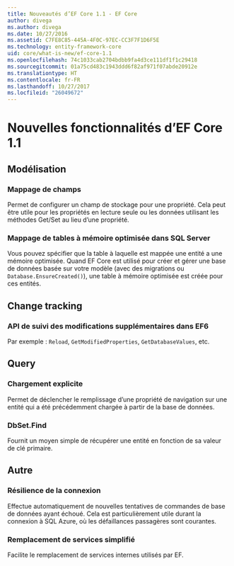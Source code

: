 ```yaml
---
title: Nouveautés d’EF Core 1.1 - EF Core
author: divega
ms.author: divega
ms.date: 10/27/2016
ms.assetid: C7FE8C85-445A-4F0C-97EC-CC3F7F1D6F5E
ms.technology: entity-framework-core
uid: core/what-is-new/ef-core-1.1
ms.openlocfilehash: 74c1033cab2704bdbb9fa4d3ce111df1f1c29418
ms.sourcegitcommit: 01a75cd483c1943ddd6f82af971f07abde20912e
ms.translationtype: HT
ms.contentlocale: fr-FR
ms.lasthandoff: 10/27/2017
ms.locfileid: "26049672"
---
```

# <a name="new-features-in-ef-core-11"></a>Nouvelles fonctionnalités d’EF Core 1.1

## <a name="modelling"></a>Modélisation
### <a name="field-mapping"></a>Mappage de champs
Permet de configurer un champ de stockage pour une propriété. Cela peut être utile pour les propriétés en lecture seule ou les données utilisant les méthodes Get/Set au lieu d’une propriété.
### <a name="mapping-to-memory-optimized-tables-in-sql-server"></a>Mappage de tables à mémoire optimisée dans SQL Server
Vous pouvez spécifier que la table à laquelle est mappée une entité a une mémoire optimisée. Quand EF Core est utilisé pour créer et gérer une base de données basée sur votre modèle (avec des migrations ou `Database.EnsureCreated()`), une table à mémoire optimisée est créée pour ces entités.

## <a name="change-tracking"></a>Change tracking
### <a name="additional-change-tracking-apis-from-ef6"></a>API de suivi des modifications supplémentaires dans EF6
Par exemple : `Reload`, `GetModifiedProperties`, `GetDatabaseValues`, etc.

## <a name="query"></a>Query
### <a name="explicit-loading"></a>Chargement explicite
Permet de déclencher le remplissage d’une propriété de navigation sur une entité qui a été précédemment chargée à partir de la base de données.
### <a name="dbsetfind"></a>DbSet.Find
Fournit un moyen simple de récupérer une entité en fonction de sa valeur de clé primaire.

## <a name="other"></a>Autre
### <a name="connection-resiliency"></a>Résilience de la connexion
Effectue automatiquement de nouvelles tentatives de commandes de base de données ayant échoué. Cela est particulièrement utile durant la connexion à SQL Azure, où les défaillances passagères sont courantes.
### <a name="simplified-service-replacement"></a>Remplacement de services simplifié
Facilite le remplacement de services internes utilisés par EF.
